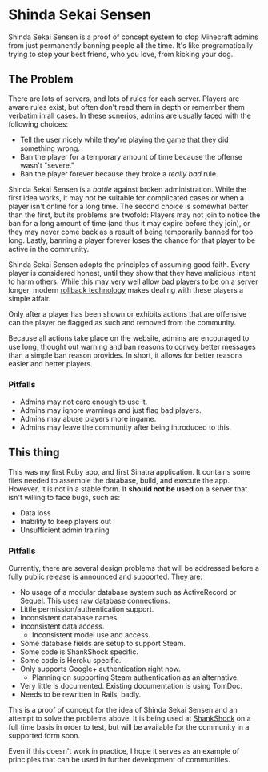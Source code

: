 # Shinda Sekai Sensen

Shinda Sekai Sensen is a proof of concept system to stop Minecraft admins from just permanently banning people all the time. It's like programatically trying to stop your best friend, who you love, from kicking your dog.

## The Problem

There are lots of servers, and lots of rules for each server. Players are aware rules exist, but often don't read them in depth or remember them verbatim in all cases. In these scnerios, admins are usually faced with the following choices:

* Tell the user nicely while they're playing the game that they did something wrong.
* Ban the player for a temporary amount of time because the offense wasn't "severe."
* Ban the player forever because they broke a *really bad* rule.

Shinda Sekai Sensen is a *battle* against broken administration. While the first idea works, it may not be suitable for complicated cases or when a player isn't online for a long time. The second choice is somewhat better than the first, but its problems are twofold: Players may not join to notice the ban for a long amount of time (and thus it may expire before they join), or they may never come back as a result of being temporarily banned for too long. Lastly, banning a player forever loses the chance for that player to be active in the community.

Shinda Sekai Sensen adopts the principles of assuming good faith. Every player is considered honest, until they show that they have malicious intent to harm others. While this may very well allow bad players to be on a server longer, modern [rollback technology](http://discover-prism.com/) makes dealing with these players a simple affair.

Only after a player has been shown or exhibits actions that are offensive can the player be flagged as such and removed from the community.

Because all actions take place on the website, admins are encouraged to use long, thought out warning and ban reasons to convey better messages than a simple ban reason provides. In short, it allows for better reasons easier and better players.

### Pitfalls

* Admins may not care enough to use it.
* Admins may ignore warnings and just flag bad players.
* Admins may abuse players more ingame.
* Admins may leave the community after being introduced to this.

## This thing

This was my first Ruby app, and first Sinatra application. It contains some files needed to assemble the database, build, and execute the app. However, it is not in a stable form. It **should not be used** on a server that isn't willing to face bugs, such as:

* Data loss
* Inability to keep players out
* Unsufficient admin training

### Pitfalls

Currently, there are several design problems that will be addressed before a fully public release is announced and supported. They are:

* No usage of a modular database system such as ActiveRecord or Sequel. This uses raw database connections.
* Little permission/authentication support.
* Inconsistent database names.
* Inconsistent data access.
  * Inconsistent model use and access.
* Some database fields are setup to support Steam.
* Some code is ShankShock specific.
* Some code is Heroku specific.
* Only supports Google+ authentication right now.
  * Planning on supporting Steam authentication as an alternative.
* Very little is documented. Existing documentation is using TomDoc.
* Needs to be rewritten in Rails, badly.

This is a proof of concept for the idea of Shinda Sekai Sensen and an attempt to solve the problems above. It is being used at [ShankShock](http://shankshock.com/) on a full time basis in order to test, but will be available for the community in a supported form soon.

Even if this doesn't work in practice, I hope it serves as an example of principles that can be used in further development of communities.
